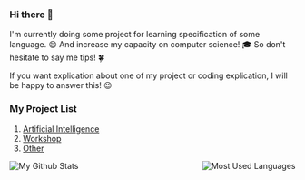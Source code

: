 ### Hi there 👋

I'm currently doing some project for learning specification of some language. :smile:
And increase my capacity on computer science! :mortar_board:
So don't hesitate to say me tips! :four_leaf_clover:

If you want explication about one of my project or coding explication, I will be happy to answer this! :wink:
<!--
**nathan-hoche/nathan-hoche** is a ✨ _special_ ✨ repository because its `README.md` (this file) appears on your GitHub profile.

Here are some ideas to get you started:

- 🔭 I’m currently working on ...
- 🌱 I’m currently learning ...
- 👯 I’m looking to collaborate on ...
- 🤔 I’m looking for help with ...
- 💬 Ask me about ...
- 📫 How to reach me: ...
- 😄 Pronouns: ...
- ⚡ Fun fact: ...
-->
### My Project List
1. [Artificial Intelligence](https://github.com/nathan-hoche/nathan-hoche/blob/main/Project/IA/README.md)
3. [Workshop](https://github.com/nathan-hoche/nathan-hoche/blob/main/Project/Workshop/README.md)
4. [Other](https://github.com/nathan-hoche/nathan-hoche/blob/main/Project/Other/README.md)

<img align="left" alt="My Github Stats" src="https://github-readme-stats.vercel.app/api?username=nathan-hoche&show_icons=true&hide_border=true&show_owner=false&include_all_commits=true" />

<img align="right" alt="Most Used Languages" src="https://github-readme-stats.vercel.app/api/top-langs/?username=nathan-hoche&layout=default&hide_border=true">

